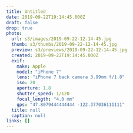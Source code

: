 ```yaml
---
title: Untitled
date: 2019-09-22T19:14:45.000Z
draft: false
drop: true
photo:
  url: s3/images/2019-09-22-12-14-45.jpg
  thumb: s3/thumbs/2019-09-22-12-14-45.jpg
  preview: s3/previews/2019-09-22-12-14-45.jpg
  created: 2019-09-22T19:14:45.000Z
  exif:
    make: Apple
    model: "iPhone 7"
    lens: "iPhone 7 back camera 3.99mm f/1.8"
    iso: 20
    aperture: 1.8
    shutter_speed: 1/120
    focal_length: "4.0 mm"
    gps: "47.8079444444444 -122.377036111111"
  title: null
  caption: null
links: []
---
```

